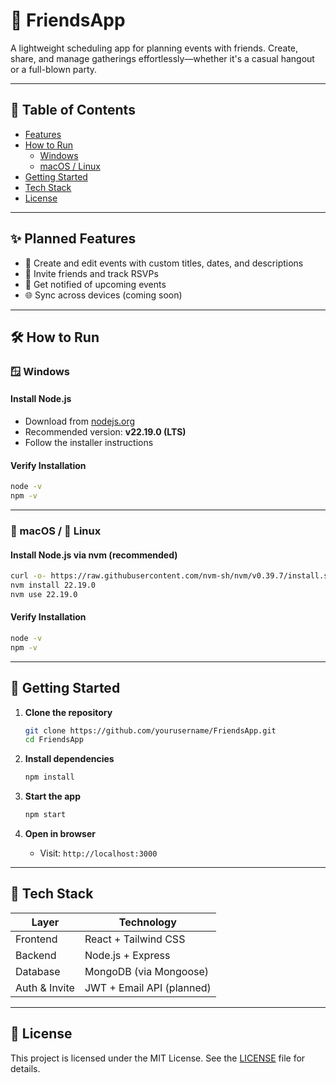 # 👫 FriendsApp

A lightweight scheduling app for planning events with friends. Create, share, and manage gatherings effortlessly—whether it's a casual hangout or a full-blown party.

---

## 🚩 Table of Contents

- [Features](#features)  
- [How to Run](#how-to-run)  
  - [Windows](#windows)  
  - [macOS / Linux](#macos--linux)  
- [Getting Started](#getting-started)  
- [Tech Stack](#tech-stack)  
- [License](#license)

---

## ✨ Planned Features

- 📅 Create and edit events with custom titles, dates, and descriptions  
- 👥 Invite friends and track RSVPs  
- 🔔 Get notified of upcoming events  
- 🌐 Sync across devices (coming soon)

---

## 🛠️ How to Run

### 🪟 Windows

#### **Install Node.js**
- Download from [nodejs.org](https://nodejs.org/en/download)
- Recommended version: **v22.19.0 (LTS)**
- Follow the installer instructions

#### **Verify Installation**
```bash
node -v
npm -v
```

---

### 🍎 macOS / 🐧 Linux

#### **Install Node.js via nvm (recommended)**
```bash
curl -o- https://raw.githubusercontent.com/nvm-sh/nvm/v0.39.7/install.sh | bash
nvm install 22.19.0
nvm use 22.19.0
```

#### **Verify Installation**
```bash
node -v
npm -v
```

---

## 🚀 Getting Started

1. **Clone the repository**
   ```bash
   git clone https://github.com/yourusername/FriendsApp.git
   cd FriendsApp
   ```

2. **Install dependencies**
   ```bash
   npm install
   ```

3. **Start the app**
   ```bash
   npm start
   ```

4. **Open in browser**
   - Visit: `http://localhost:3000`

---

## 🧰 Tech Stack

| Layer         | Technology            |
|---------------|------------------------|
| Frontend      | React + Tailwind CSS   |
| Backend       | Node.js + Express      |
| Database      | MongoDB (via Mongoose) |
| Auth & Invite | JWT + Email API (planned) |

---

## 📄 License

This project is licensed under the MIT License. See the [LICENSE](LICENSE) file for details.
